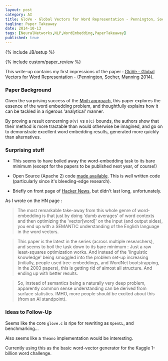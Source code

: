 ```yaml
---
layout: post
category: AI
title: GloVe - Global Vectors for Word Representation - Pennington, Socher, Manning 2014
tagline: Paper Takeaway
date: 2014-10-13
tags: [NeuralNetworks,NLP,WordEmbedding,PaperTakeaway]
published: true
---
```

{% include JB/setup %}

{% include custom/paper_review %}

This write-up contains my first impressions of the paper : 
[GloVe - Global Vectors for Word Representation - (Pennington, Socher, Manning 2014)](http://nlp.stanford.edu/pubs/glove.pdf).

### Paper Background

Given the surprising success of the [Mnih approach](/ai/2014/10/12/noise-contrastive-estimation/), this paper explores the essence of the word embedding problem, and thoughtfully explains how it can be tackled in a rigerous 'analytical' manner.  

By proving a result concerning ```O(V)``` vs ```O(C)``` bounds, the authors show that their method is more tractable than would otherwise be imagined, and go on to demonstrate excellent word embedding results, generated more quickly than alternatives.


### Surprising stuff

*  This seems to have boiled away the word-embedding task to its bare minimum (except for the papers to be published next year, of course!)

*  Open Source (Apache 2) code [made available](http://www-nlp.stanford.edu/projects/glove/).  This is well written code (particularly since it's bleeding-edge research).
  
*  Briefly on front page of [Hacker News](https://news.ycombinator.com/item?id=8432072), but didn't last long, unfortunately.

As I wrote on the HN page : 

> The most remarkable take-away from this whole genre of word-embedding is that just by doing 'dumb averages' of word contexts and then optimizing the 'vector[word]' on the input (and output sides), you end up with a SEMANTIC understanding of the English language in the word vectors.

> This paper is the latest in the series (across multiple researchers), and seems to boil the task down to its bare minimum : Just a raw least-squares optimization works. And instead of the 'linguistic knowledge' being smuggled into the problem set-up increasing (initially, people used tree-embeddings, and WordNet bootstrapping, in the 2003 papers), this is getting rid of almost all structure. And ending up with better results.

> So, instead of semantics being a naturally very deep problem, apparently common sense understanding can be derived from surface statistics. IMHO, more people should be excited about this (from an AI standpoint).


### Ideas to Follow-Up

Seems like the core ```glove.c``` is ripe for rewriting as ```OpenCL```, and benchmarking...

Also seems like a ```Theano``` implementation would be interesting.

Currently using this as the basic word-vector generator for the Kaggle 1-billion word challenge.  

